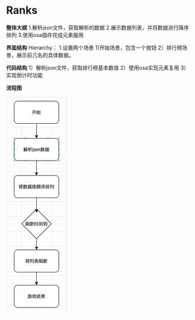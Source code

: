 # Ranks

**整体大纲**
1.解析json文件，获取解析的数据
2.展示数据列表，并将数据进行降序排列
3.使用osa插件完成元素服用

**界面结构**
 Hierarchy：
    1.设置两个场景
      1)开始场景，包含一个按钮
      2）排行榜场景，展示前几名的具体数据。
    
    
**代码结构**
   1）解析json文件，获取排行榜基本数值
   2）使用osa实现元素复用
   3）实现倒计时功能
   
**流程图**

![image](https://github.com/89trillion-songzhiheng/Ranks/blob/main/picture/liuchengtu.png)
